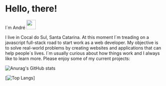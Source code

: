 # Hello, there!

I´m André <img src="https://media.giphy.com/media/hvRJCLFzcasrR4ia7z/giphy.gif" width="30">

I live in Cocal do Sul, Santa Catarina. At this moment I´m treading on a javascript full-stack road to start work as a web developer. My objective is to solve real-world problems by creating websites and applications that can help people´s lives.
I´m usually curious about how things work and I always like to learn more. Please enjoy some of my current projects:

![Anurag's GitHub stats](https://github-readme-stats.vercel.app/api?username=andre-gcosta&show_icons=true&theme=dark)

[![Top Langs](https://github-readme-stats.vercel.app/api/top-langs/?username=andre-gcosta&hide_progress=false&theme=dark)]
